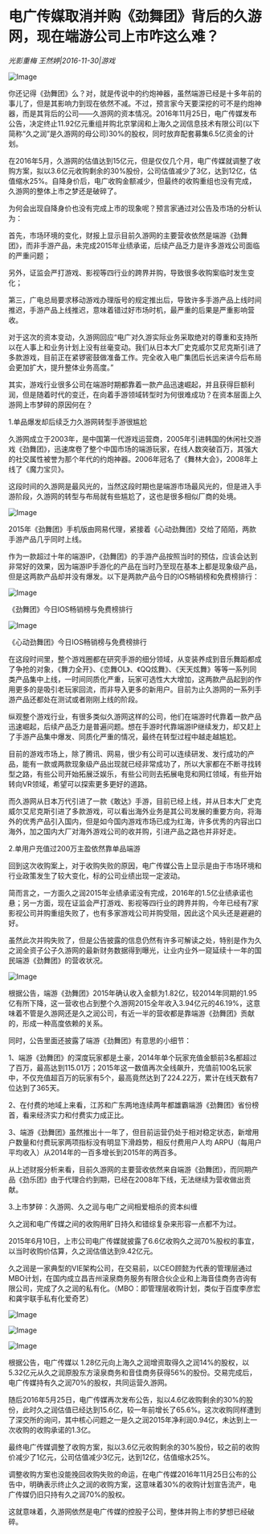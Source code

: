 # 电广传媒取消并购《劲舞团》背后的久游网，现在端游公司上市咋这么难？

*光影重梅 王然婷|2016-11-30|游戏*

![Image](http://si1.go2yd.com/get-image/0GI4CqNIuIa)

你还记得《劲舞团》么？对，就是传说中的约炮神器，虽然端游已经是十多年前的事儿了，但是其影响力到现在依然不减。不过，预言家今天要深挖的可不是约炮神器，而是其背后的公司——久游网的资本情况。2016年11月25日，电广传媒发布公告，决定终止11.92亿元重组并购北京掌阔和上海久之润信息技术有限公司(以下简称“久之润”是久游网的母公司)30%的股权，同时放弃配套募集6.5亿资金的计划。

在2016年5月，久游网的估值达到15亿元，但是仅仅几个月，电广传媒就调整了收购方案，拟以3.6亿元收购剩余的30%股份，公司估值减少了3亿，达到12亿，估值缩水25%。自降身价后，电广收购金额减少，但最终的收购重组也没有完成，久游网的整体上市之梦还是破碎了。

为何会出现自降身价也没有完成上市的现象呢？预言家通过对公告及市场的分析认为：

首先，市场环境的变化，财报上显示目前久游网的主要营收依然是端游《劲舞团》，而非手游产品，未完成2015年业绩承诺，后续产品乏力是许多游戏公司面临的严重问题；

另外，证监会严打游戏、影视等四行业的跨界并购，导致很多收购案临时发生变化；

第三，广电总局要求移动游戏办理版号的规定推出后，导致许多手游产品上线时间推迟，手游产品上线推迟，意味着错过好市场时机，最严重的后果是严重影响营收。

对于这次的资本变动，久游网回应“电广对久游实际业务采取绝对的尊重和支持所以在人事上和业务计划上没有丝毫变动。我们从日本大厂史克威尔艾尼克斯引进了多款游戏，目前正在紧锣密鼓做准备工作。完全收入电广集团后长远来讲今后布局会更加扩大，提升整体业务高度。”

其实，游戏行业很多公司在端游时期都靠着一款产品迅速崛起，并且获得巨额利润，但是随着时代的变迁，在向着手游领域转型时为何很难成功？在资本层面上久游网上市梦碎的原因何在？

1.单品爆发却后续乏力久游网转型手游很尴尬

久游网成立于2003年，是中国第一代游戏运营商，2005年引进韩国的休闲社交游戏《劲舞团》，迅速席卷了整个中国市场的端游玩家，在线人数突破百万，其强大的社交属性被誉为那个年代的约炮神器。2006年冠名了《舞林大会》，2008年上线了《魔力宝贝》。

这段时间的久游网是最风光的，当然这段时期也是端游市场最风光的，但是进入手游阶段，久游网的转型与布局就有些尴尬了，这也是很多相似厂商的处境。

![Image](http://si1.go2yd.com/get-image/0GI4Cjjs1EO)

2015年《劲舞团》手机版由网易代理，紧接着《心动劲舞团》交给了陌陌，两款手游产品几乎同时上线。

作为一款超过十年的端游IP，《劲舞团》的手游产品按照当时的预估，应该会达到非常好的效果，因为端游IP手游化的产品在当时乃至现在基本上都是现象级产品，但是这两款产品却并没有爆发。以下是两款产品今日的IOS畅销榜和免费榜排行：

![Image](http://si1.go2yd.com/get-image/0GI4CiP31W4)

《劲舞团》今日IOS畅销榜与免费榜排行

![Image](http://si1.go2yd.com/get-image/0GI4CfO4ZXs)

《心动劲舞团》今日IOS畅销榜与免费榜排行

在这段时间里，整个游戏圈都在研究手游的细分领域，从变装养成到音乐舞蹈都成了争抢的对象，《舞力全开》、《恋舞OL》、《QQ炫舞》、《天天炫舞》等等一系列同类产品集中上线，一时间同质化严重，玩家可选性大大增加，这两款产品起到的作用更多的是吸引老玩家回流，而非导入更多的新用户。目前为止久游网的一系列手游产品还都处在测试或者刚刚上线的阶段。

纵观整个游戏行业，有很多类似久游网这样的公司，他们在端游时代靠着一款产品迅速崛起，后续产品乏力是普遍问题。想在手游时代靠端游IP继续发力，却又赶上了手游产品集中爆发、同质化严重的情况，最终在转型过程中越走越尴尬。

目前的游戏市场上，除了腾讯、网易，很少有公司可以连续研发、发行成功的产品，能有一款或两款现象级产品出现就已经非常成功了，所以大家都在不断寻找转型之路，有些公司开始拓展泛娱乐，有些公司则去拓展电竞和网红领域，有些开始转向VR领域，希望可以探索更多更好的道路。

而久游网从日本万代引进了一款《敢达》手游，目前已经上线，并从日本大厂史克威尔艾尼克斯引进了多款游戏，可以看出海外业务是其公司发展的重要方向，将海外的优秀产品引入国内，但是如今国内游戏市场已成为红海，许多优秀的内容出口海外，加之国内大厂对海外游戏公司的收并购，引进产品之路也并非好走。

2.单用户充值过200万主盈依然靠单品端游

回到这次收购案上，对于收购失败的原因，电广传媒公告上显示是由于市场环境和行业政策发生了较大变化，标的公司业绩出现一定波动。

简而言之，一方面久之润2015年业绩承诺没有完成，2016年的1.5亿业绩承诺也悬；另一方面，现在证监会严打游戏、影视等四行业的跨界并购，今年已经有7家影视公司并购重组失败了，也有多家游戏公司并购受阻，因此这个风头还是避避的好。

虽然此次并购失败了，但是公告披露的信息仍然有许多可解读之处，特别是作为久之润全资子公子久游网的最新财务数据得到曝光，让业内业外一窥延续十一年的国民端游《劲舞团》的营收状况。

![Image](http://si1.go2yd.com/get-image/0GI4ChE3QLQ)

根据公告，端游《劲舞团》2015年确认收入金额为1.82亿，较2014年同期的1.95亿有所下降，这一营收也占到整个久游网2015全年收入3.94亿元的46.19%，这意味着不管是久游网还是久之润公司，有近一半的营收都是靠端游《劲舞团》贡献的，形成一种高度依赖的关系。

同时，公告里面还披露了端游《劲舞团》有意思的小细节：

1、端游《劲舞团》的深度玩家都是土豪，2014年单个玩家充值金额前3名都超过了百万，最高达到115.01万；2015年这一数值再次全线飙升，充值前100名玩家中，不仅充值超百万的玩家有5个，最高竟然达到了224.22万，累计在线天数有7位达到了365天。

2、在付费的地域上来看，江苏和广东两地连续两年都雄霸端游《劲舞团》省份榜首，看来经济实力和付费实力成正比。

3、端游《劲舞团》虽然推出十一年了，但目前运营仍处于相对稳定状态，新增用户数量和付费玩家两项指标没有明显下滑趋势，相反付费用户人均 ARPU（每用户平均收入）从2014年的一百多增长到2015年的两百多。

从上述财报分析来看，目前久游网的主要营收依然来自端游《劲舞团》，而同期产品《劲乐团》由于代理合约到期，已经在2008年下线，无法继续为营收做出贡献。

3.上市梦碎：久游网、久之润与电广之间相爱相杀的资本纠缠

久之润和电广传媒之间的收购用旷日持久和错综复杂来形容一点都不为过。

2015年6月10日，上市公司电广传媒就披露了6.6亿收购久之润70%股权的事宜，以当时收购价估算，久之润估值达到9.42亿元。

久之润是一家典型的VIE架构公司，在交易前，以CEO顾懿为代表的管理层通过MBO计划，在国内成立昌吉州滚泉商务服务有限合伙企业和上海音佳商务咨询有限公司，完成了久之润的私有化。（MBO：即管理层收购计划，类似于百度李彦宏和龚宇联手私有化爱奇艺）

![Image](http://si1.go2yd.com/get-image/0GI4CpG9lXk)

![Image](http://si1.go2yd.com/get-image/0GI4CndlEkC)

![Image](http://si1.go2yd.com/get-image/0GI4Cmap20G)

根据公告，电广传媒以 1.28亿元向上海久之润增资取得久之润14%的股权，以 5.32亿元从久之润原股东方滚泉商务和音佳商务获得56%的股份。交易完成后，电广传媒持有久之润70%的股权，共同运营久游网。

随后2016年5月25日，电广传媒再次发布公告，拟以4.6亿收购剩余的30%的股份，此时久之润估值已经达到15.6亿，较一年前增长了65.6%。这次收购同样遭到了深交所的询问，其中核心问题之一是久之润2015年净利润0.94亿，未达到上一次收购的收购承诺的1.3亿。

最终电广传媒调整了收购方案，拟以3.6亿元收购剩余的30%股份，较之前的收购价减少了1亿元，公司估值减少3亿元，达到12亿，估值缩水25%。

调整收购方案也没能挽回收购失败的命运，在电广传媒2016年11月25日公布的公告中，明确表示终止久之润的收购方案，这意味着30%的收购计划宣告流产，电广传媒仍旧只持有久之润70%的股权。

这就意味着，久游网依然是电广传媒的控股子公司，整体并购上市的梦想已经破碎。

